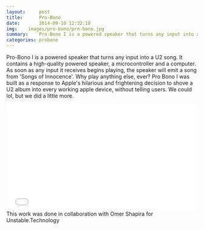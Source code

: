 ```yaml
---
layout:     post
title:      Pro-Bono
date:       2014-09-10 12:32:18
img:	images/pro-bono/pro-bono.jpg
summary:    Pro-Bono I is a powered speaker that turns any input into a U2 song. 
categories: probono 
---
```


Pro-Bono I is a powered speaker that turns any input into a U2 song. It contains a high-quality powered speaker, a microcontroller and a computer. As soon as any input it receives begins playing, the speaker will emit a song from 'Songs of Innocence'. Why play anything else, ever? Pro Bono I was built as a response to Apple's hilarious and frightening decision to shove a U2 album into every working apple device, without telling users. We could lol, but we did a little more.

 


<div class="mxn1">

<iframe  class="px2" src="//player.vimeo.com/video/106927118" width="500" height="281" frameborder="0" webkitallowfullscreen mozallowfullscreen allowfullscreen></iframe>

</div>
This work was done in collaboration with Omer Shapira for Unstable.Technology
